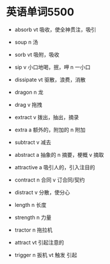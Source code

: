 # 英语单词5500

- absorb vt 吸收，使全神贯注，吸引

- soup n 汤

- sorb vt 吸附，吸收

- sip v 小口地喝，抿，呷 n 一小口

- dissipate vt 驱散，浪费，消散

- dragon n 龙

- drag v 拖拽

- extract v 拨出，抽出，摘录

- extra a 额外的，附加的 n 附加

- subtract v 减去

- abstract a 抽象的 n 摘要，梗概 v 摘取

- attractive a 吸引人的，引入注目的

- contract n 合同 v 订合同/契约

- distract v 分散，使分心

- length n 长度

- strength n 力量

- tractor n 拖拉机

- attract vt 引起注意的

- trigger n 扳机 vt 触发 引起

